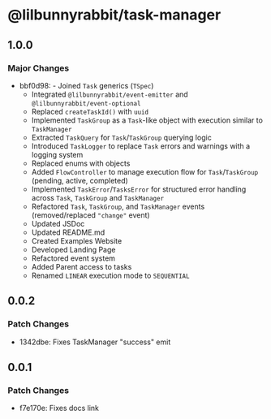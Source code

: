 # @lilbunnyrabbit/task-manager

## 1.0.0

### Major Changes

- bbf0d98: - Joined `Task` generics (`TSpec`)
  - Integrated `@lilbunnyrabbit/event-emitter` and `@lilbunnyrabbit/event-optional`
  - Replaced `createTaskId()` with `uuid`
  - Implemented `TaskGroup` as a `Task`-like object with execution similar to `TaskManager`
  - Extracted `TaskQuery` for `Task`/`TaskGroup` querying logic
  - Introduced `TaskLogger` to replace `Task` errors and warnings with a logging system
  - Replaced enums with objects
  - Added `FlowController` to manage execution flow for `Task`/`TaskGroup` (pending, active, completed)
  - Implemented `TaskError`/`TasksError` for structured error handling across `Task`, `TaskGroup` and `TaskManager`
  - Refactored `Task`, `TaskGroup`, and `TaskManager` events (removed/replaced `"change"` event)
  - Updated JSDoc
  - Updated README.md
  - Created Examples Website
  - Developed Landing Page
  - Refactored event system
  - Added Parent access to tasks
  - Renamed `LINEAR` execution mode to `SEQUENTIAL`

## 0.0.2

### Patch Changes

- 1342dbe: Fixes TaskManager "success" emit

## 0.0.1

### Patch Changes

- f7e170e: Fixes docs link
